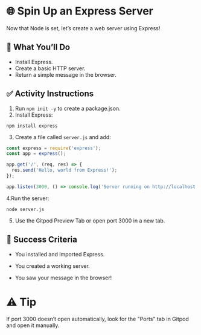 # 🌐 Spin Up an Express Server

Now that Node is set, let’s create a web server using Express!

## 🔧 What You’ll Do

- Install Express.
- Create a basic HTTP server.
- Return a simple message in the browser.

## ✅ Activity Instructions

1. Run `npm init -y` to create a package.json.
2. Install Express:

```
npm install express
```

3. Create a file called `server.js` and add:

```js
const express = require('express');
const app = express();

app.get('/', (req, res) => {
  res.send('Hello, world from Express!');
});

app.listen(3000, () => console.log('Server running on http://localhost:3000'));
```


4.Run the server:

```
node server.js
```

5. Use the Gitpod Preview Tab or open port 3000 in a new tab.

## 🎯 Success Criteria

* You installed and imported Express.

* You created a working server.

* You saw your message in the browser!

# ⚠️ Tip
If port 3000 doesn’t open automatically, look for the "Ports" tab in Gitpod and open it manually.
